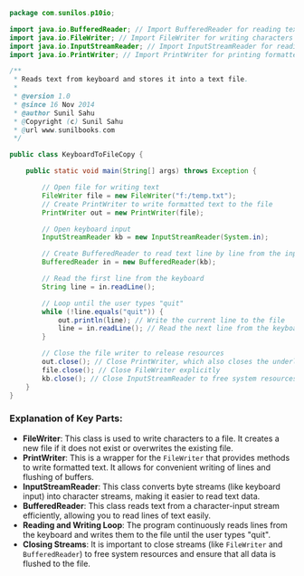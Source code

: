 
```java
package com.sunilos.p10io;

import java.io.BufferedReader; // Import BufferedReader for reading text from input streams
import java.io.FileWriter; // Import FileWriter for writing characters to a file
import java.io.InputStreamReader; // Import InputStreamReader for reading bytes and decoding them into characters
import java.io.PrintWriter; // Import PrintWriter for printing formatted representations of objects to a text-output stream

/**
 * Reads text from keyboard and stores it into a text file.
 * 
 * @version 1.0
 * @since 16 Nov 2014
 * @author Sunil Sahu
 * @Copyright (c) Sunil Sahu
 * @url www.sunilbooks.com
 */

public class KeyboardToFileCopy {

    public static void main(String[] args) throws Exception {

        // Open file for writing text
        FileWriter file = new FileWriter("f:/temp.txt");
        // Create PrintWriter to write formatted text to the file
        PrintWriter out = new PrintWriter(file);

        // Open keyboard input
        InputStreamReader kb = new InputStreamReader(System.in);

        // Create BufferedReader to read text line by line from the input stream
        BufferedReader in = new BufferedReader(kb);

        // Read the first line from the keyboard
        String line = in.readLine();

        // Loop until the user types "quit"
        while (!line.equals("quit")) {
            out.println(line); // Write the current line to the file
            line = in.readLine(); // Read the next line from the keyboard
        }

        // Close the file writer to release resources
        out.close(); // Close PrintWriter, which also closes the underlying FileWriter
        file.close(); // Close FileWriter explicitly
        kb.close(); // Close InputStreamReader to free system resources
    }
}
```

### Explanation of Key Parts:

- **FileWriter**: This class is used to write characters to a file. It creates a new file if it does not exist or overwrites the existing file.
- **PrintWriter**: This is a wrapper for the `FileWriter` that provides methods to write formatted text. It allows for convenient writing of lines and flushing of buffers.
- **InputStreamReader**: This class converts byte streams (like keyboard input) into character streams, making it easier to read text data.
- **BufferedReader**: This class reads text from a character-input stream efficiently, allowing you to read lines of text easily.
- **Reading and Writing Loop**: The program continuously reads lines from the keyboard and writes them to the file until the user types "quit".
- **Closing Streams**: It is important to close streams (like `FileWriter` and `BufferedReader`) to free system resources and ensure that all data is flushed to the file.

